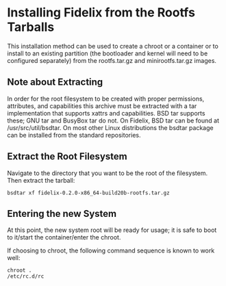 Installing Fidelix from the Rootfs Tarballs
===========================================

This installation method can be used to create a chroot or a container or
to install to an existing partition (the bootloader and kernel will need to be
configured separately) from the rootfs.tar.gz and minirootfs.tar.gz images.

Note about Extracting
---------------------

In order for the root filesystem to be created with proper permissions,
attributes, and capabilities this archive must be extracted with a tar
implementation that supports xattrs and capabilities. BSD tar supports these;
GNU tar and BusyBox tar do not. On Fidelix, BSD tar can be found at
/usr/src/util/bsdtar. On most other Linux distributions the bsdtar package can
be installed from the standard repositories.

Extract the Root Filesystem
---------------------------

Navigate to the directory that you want to be the root of the filesystem. Then
extract the tarball:

    bsdtar xf fidelix-0.2.0-x86_64-build20b-rootfs.tar.gz

Entering the new System
-----------------------

At this point, the new system root will be ready for usage; it is safe to boot
to it/start the container/enter the chroot.

If choosing to chroot, the following command sequence is known to work well:

    chroot .
    /etc/rc.d/rc

